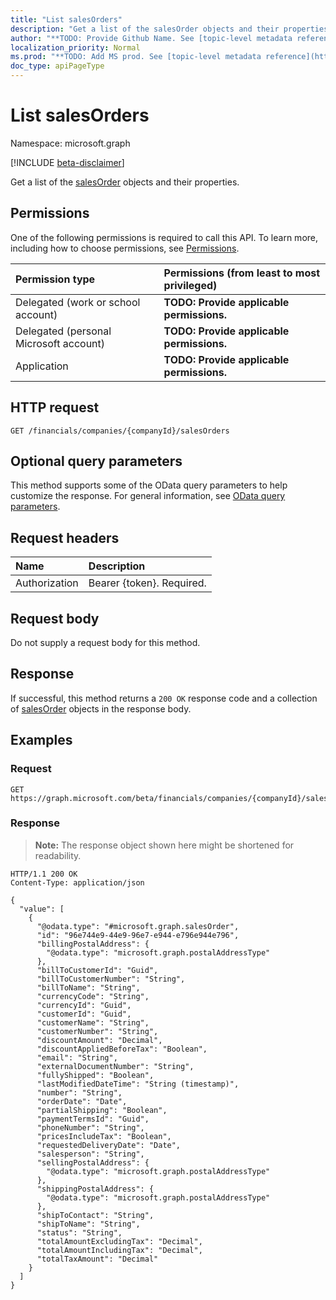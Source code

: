 ```yaml
---
title: "List salesOrders"
description: "Get a list of the salesOrder objects and their properties."
author: "**TODO: Provide Github Name. See [topic-level metadata reference](https://msgo.azurewebsites.net/add/document/guidelines/metadata.html#topic-level-metadata)**"
localization_priority: Normal
ms.prod: "**TODO: Add MS prod. See [topic-level metadata reference](https://msgo.azurewebsites.net/add/document/guidelines/metadata.html#topic-level-metadata)**"
doc_type: apiPageType
---
```


# List salesOrders
Namespace: microsoft.graph

[!INCLUDE [beta-disclaimer](../../includes/beta-disclaimer.md)]

Get a list of the [salesOrder](../resources/salesorder.md) objects and their properties.

## Permissions
One of the following permissions is required to call this API. To learn more, including how to choose permissions, see [Permissions](/graph/permissions-reference).

|Permission type|Permissions (from least to most privileged)|
|:---|:---|
|Delegated (work or school account)|**TODO: Provide applicable permissions.**|
|Delegated (personal Microsoft account)|**TODO: Provide applicable permissions.**|
|Application|**TODO: Provide applicable permissions.**|

## HTTP request

<!-- {
  "blockType": "ignored"
}
-->
``` http
GET /financials/companies/{companyId}/salesOrders
```

## Optional query parameters
This method supports some of the OData query parameters to help customize the response. For general information, see [OData query parameters](/graph/query-parameters).

## Request headers
|Name|Description|
|:---|:---|
|Authorization|Bearer {token}. Required.|

## Request body
Do not supply a request body for this method.

## Response

If successful, this method returns a `200 OK` response code and a collection of [salesOrder](../resources/salesorder.md) objects in the response body.

## Examples

### Request
<!-- {
  "blockType": "request",
  "name": "list_salesorder"
}
-->
``` http
GET https://graph.microsoft.com/beta/financials/companies/{companyId}/salesOrders
```


### Response
>**Note:** The response object shown here might be shortened for readability.
<!-- {
  "blockType": "response",
  "truncated": true,
  "@odata.type": "Collection(microsoft.graph.salesOrder)"
}
-->
``` http
HTTP/1.1 200 OK
Content-Type: application/json

{
  "value": [
    {
      "@odata.type": "#microsoft.graph.salesOrder",
      "id": "96e744e9-44e9-96e7-e944-e796e944e796",
      "billingPostalAddress": {
        "@odata.type": "microsoft.graph.postalAddressType"
      },
      "billToCustomerId": "Guid",
      "billToCustomerNumber": "String",
      "billToName": "String",
      "currencyCode": "String",
      "currencyId": "Guid",
      "customerId": "Guid",
      "customerName": "String",
      "customerNumber": "String",
      "discountAmount": "Decimal",
      "discountAppliedBeforeTax": "Boolean",
      "email": "String",
      "externalDocumentNumber": "String",
      "fullyShipped": "Boolean",
      "lastModifiedDateTime": "String (timestamp)",
      "number": "String",
      "orderDate": "Date",
      "partialShipping": "Boolean",
      "paymentTermsId": "Guid",
      "phoneNumber": "String",
      "pricesIncludeTax": "Boolean",
      "requestedDeliveryDate": "Date",
      "salesperson": "String",
      "sellingPostalAddress": {
        "@odata.type": "microsoft.graph.postalAddressType"
      },
      "shippingPostalAddress": {
        "@odata.type": "microsoft.graph.postalAddressType"
      },
      "shipToContact": "String",
      "shipToName": "String",
      "status": "String",
      "totalAmountExcludingTax": "Decimal",
      "totalAmountIncludingTax": "Decimal",
      "totalTaxAmount": "Decimal"
    }
  ]
}
```

